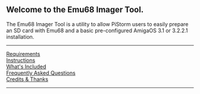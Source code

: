 ## Welcome to the Emu68 Imager Tool.

The Emu68 Imager Tool is a utility to allow PiStorm users to easily prepare an SD card with Emu68 and a basic pre-configured AmigaOS 3.1 or 3.2.2.1 installation. 

---

[Requirements](requirements.md)<br>
[Instructions](instructions.md)<br>
[What's Included](included.md)<br>
[Frequently Asked Questions](faqs.md)<br>
[Credits & Thanks](credits.md)<br>

---

